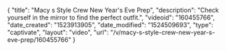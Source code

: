 {
    "title": "Macy s Style Crew New Year's Eve Prep",
    "description": "Check yourself in the mirror to find the perfect outfit.",
    "videoid": "160455766",
    "date_created": "1523913905",
    "date_modified": "1524509693",
    "type": "captivate",
    "layout": "video",
    "url": "\/v\/macy-s-style-crew-new-year-s-eve-prep\/160455766"
}